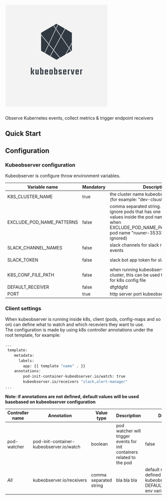 # ![logo](pinterest_profile_image.png)

Observe Kubernetes events, collect metrics & trigger endpoint receivers

## Quick Start

## Configuration

### Kubeobserver configuration

Kubeobserver is configure throw environment variables. 

| Variable name | Mandatory | Description | Default |
| --- | --- | --- | --- |
| K8S_CLUSTER_NAME | true | the cluster name kubeobserver deployed to (for example: "dev-clsuster") | - |
| EXCLUDE_POD_NAME_PATTERNS | false | comma separated string. pod watcher will ignore pods that has one or more of this values inside the pod name (for example, when EXCLUDE_POD_NAME_PATTERNS="runner" pod name "ruuner-353332dsdsa" will be ignored) | empty-string |
| SLACK_CHANNEL_NAMES | false | slack channels for slack recevier to publish events | empty-string |
| SLACK_TOKEN | false | slack bot app token for slack recevier | empty-string |
| K8S_CONF_FILE_PATH | false | when running kubeobserver outside of k8s cluster, this can be used to specify the path for k8s config file | empty-string |
| DEFAULT_RECEIVER | false | dfgfdgfd | "slack" |
| PORT | true | http server port kubeobserver listen on | - |

### Client settings

When kubeobserver is running inside k8s, client (pods, config-maps and so on) can define what to watch and which receviers they want to use.<br>
The configuration is made by using k8s controller annotations under the root template, for example:

```bash
...
 template:
    metadata:
      labels:
        app: {{ template "name" . }}
    annotations:
        pod-init-container-kubeobserver.io/watch: true
        kubeobserver.io/receivers "slack,alert-manager"
...        
```

<b>Note: if annotations are not defined, default values will be used basebased on kubeobserver configuration</b><br>


| Controller name | Annotation | Value type | Description | Default |
| --- | --- | --- | --- | --- |
| pod-watcher | pod-init-container-kubeobserver.io/watch | boolean | pod watcher will trigger events for init containers related to the pod | false |
| *All* | kubeobserver.io/receivers | comma separated string | bla bla bla | default recevier is defined in kubeobserver using DEFAULT_RECEIVER env variable |
